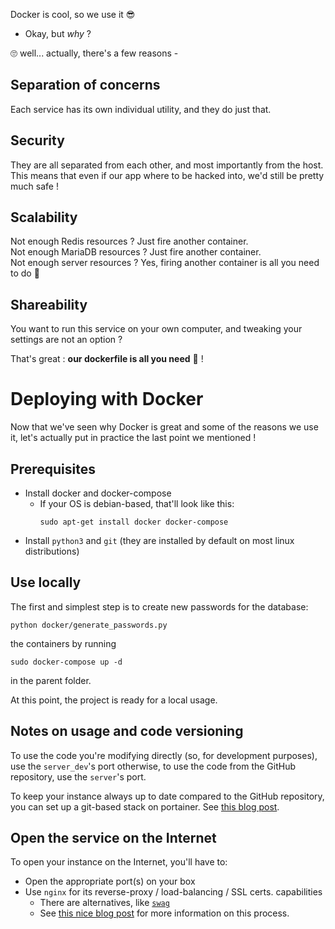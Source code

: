 Docker is cool, so we use it 😎

* Okay, but *why* ?

🙄 well... actually, there's a few reasons -

## Separation of concerns

Each service has its own individual utility, and they do just that.

## Security

They are all separated from each other, and most importantly from the host.  
This means that even if our app where to be hacked into, we'd still be pretty much safe !

## Scalability

Not enough Redis resources ? Just fire another container.  
Not enough MariaDB resources ? Just fire another container.  
Not enough server resources ? Yes, firing another container is all you need to do 🥵

## Shareability 

You want to run this service on your own computer, and tweaking your settings are not an option ?

That's great : **our dockerfile is all you need** 🤯 !

# Deploying with Docker

Now that we've seen why Docker is great and some of the reasons we use it, 
let's actually put in practice the last point we mentioned !

## Prerequisites

- Install docker and docker-compose
  - If your OS is debian-based, that'll look like this:
    ```commandline
    sudo apt-get install docker docker-compose
    ```
- Install `python3` and `git` (they are installed by default on most linux distributions)

## Use locally

The first and simplest step is to create new passwords for the database:

```commandline
python docker/generate_passwords.py
```

the containers by running

```commandline
sudo docker-compose up -d
```

in the parent folder.

At this point, the project is ready for a local usage.

## Notes on usage and code versioning

To use the code you're modifying directly (so, for development purposes), 
use the `server_dev`'s port otherwise, to use the code from the GitHub repository, 
use the `server`'s port.

To keep your instance always up to date compared to the GitHub repository,
you can set up a git-based stack on portainer.
See [this blog post](https://tobiasfenster.io/use-portainer-to-deploy-and-update-docker-container-stacks-from-a-git-repo).

## Open the service on the Internet

To open your instance on the Internet, you'll have to:
- Open the appropriate port(s) on your box
- Use `nginx` for its reverse-proxy / load-balancing / SSL certs. capabilities
  - There are alternatives, like [`swag`](https://docs.linuxserver.io/general/swag)
  - See [this nice blog post](https://www.javacodemonk.com/part-2-deploy-flask-api-in-production-using-wsgi-gunicorn-with-nginx-reverse-proxy-4cbeffdb#_nginx_setup_configuration)
  for more information on this process.
